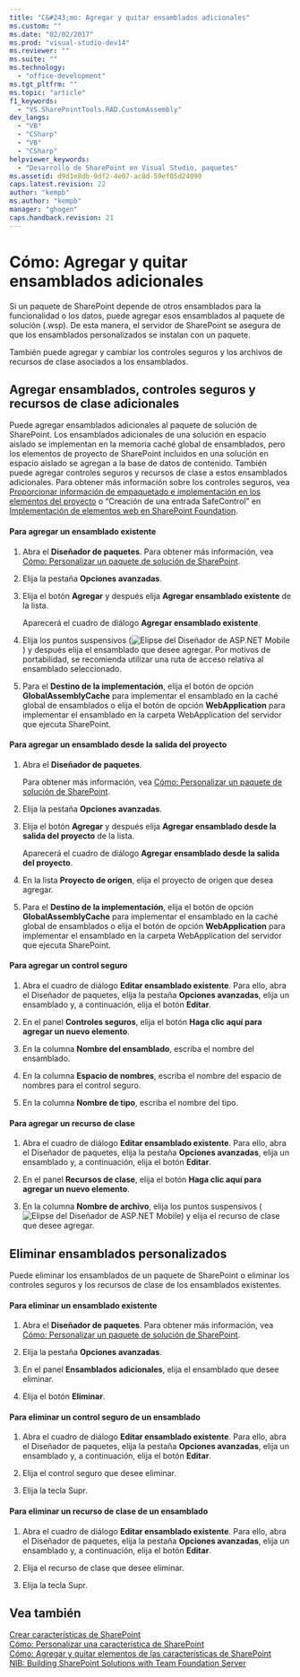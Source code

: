 ```yaml
---
title: "C&#243;mo: Agregar y quitar ensamblados adicionales"
ms.custom: ""
ms.date: "02/02/2017"
ms.prod: "visual-studio-dev14"
ms.reviewer: ""
ms.suite: ""
ms.technology: 
  - "office-development"
ms.tgt_pltfrm: ""
ms.topic: "article"
f1_keywords: 
  - "VS.SharePointTools.RAD.CustomAssembly"
dev_langs: 
  - "VB"
  - "CSharp"
  - "VB"
  - "CSharp"
helpviewer_keywords: 
  - "Desarrollo de SharePoint en Visual Studio, paquetes"
ms.assetid: d9d1e8db-9df2-4e07-ac8d-59ef05d24090
caps.latest.revision: 22
author: "kempb"
ms.author: "kempb"
manager: "ghogen"
caps.handback.revision: 21
---
```

# C&#243;mo: Agregar y quitar ensamblados adicionales
  Si un paquete de SharePoint depende de otros ensamblados para la funcionalidad o los datos, puede agregar esos ensamblados al paquete de solución \(.wsp\).  De esta manera, el servidor de SharePoint se asegura de que los ensamblados personalizados se instalan con un paquete.  
  
 También puede agregar y cambiar los controles seguros y los archivos de recursos de clase asociados a los ensamblados.  
  
## Agregar ensamblados, controles seguros y recursos de clase adicionales  
 Puede agregar ensamblados adicionales al paquete de solución de SharePoint.  Los ensamblados adicionales de una solución en espacio aislado se implementan en la memoria caché global de ensamblados, pero los elementos de proyecto de SharePoint incluidos en una solución en espacio aislado se agregan a la base de datos de contenido.  También puede agregar controles seguros y recursos de clase a estos ensamblados adicionales.  Para obtener más información sobre los controles seguros, vea [Proporcionar información de empaquetado e implementación en los elementos del proyecto](../sharepoint/providing-packaging-and-deployment-information-in-project-items.md) o “Creación de una entrada SafeControl” en [Implementación de elementos web en SharePoint Foundation](http://go.microsoft.com/fwlink/?LinkId=245505).  
  
#### Para agregar un ensamblado existente  
  
1.  Abra el **Diseñador de paquetes**.  Para obtener más información, vea [Cómo: Personalizar un paquete de solución de SharePoint](../sharepoint/how-to-customize-a-sharepoint-solution-package.md).  
  
2.  Elija la pestaña **Opciones avanzadas**.  
  
3.  Elija el botón **Agregar** y después elija **Agregar ensamblado existente** de la lista.  
  
     Aparecerá el cuadro de diálogo **Agregar ensamblado existente**.  
  
4.  Elija los puntos suspensivos \(![Elipse del Diseñador de ASP.NET Mobile](../sharepoint/media/mwellipsis.png "Elipse del Diseñador de ASP.NET Mobile")\) y después elija el ensamblado que desee agregar.  Por motivos de portabilidad, se recomienda utilizar una ruta de acceso relativa al ensamblado seleccionado.  
  
5.  Para el **Destino de la implementación**, elija el botón de opción **GlobalAssemblyCache** para implementar el ensamblado en la caché global de ensamblados o elija el botón de opción **WebApplication** para implementar el ensamblado en la carpeta WebApplication del servidor que ejecuta SharePoint.  
  
#### Para agregar un ensamblado desde la salida del proyecto  
  
1.  Abra el **Diseñador de paquetes**.  
  
     Para obtener más información, vea [Cómo: Personalizar un paquete de solución de SharePoint](../sharepoint/how-to-customize-a-sharepoint-solution-package.md).  
  
2.  Elija la pestaña **Opciones avanzadas**.  
  
3.  Elija el botón **Agregar** y después elija **Agregar ensamblado desde la salida del proyecto** de la lista.  
  
     Aparecerá el cuadro de diálogo **Agregar ensamblado desde la salida del proyecto**.  
  
4.  En la lista **Proyecto de origen**, elija el proyecto de origen que desea agregar.  
  
5.  Para el **Destino de la implementación**, elija el botón de opción **GlobalAssemblyCache** para implementar el ensamblado en la caché global de ensamblados o elija el botón de opción **WebApplication** para implementar el ensamblado en la carpeta WebApplication del servidor que ejecuta SharePoint.  
  
#### Para agregar un control seguro  
  
1.  Abra el cuadro de diálogo **Editar ensamblado existente**.  Para ello, abra el Diseñador de paquetes, elija la pestaña **Opciones avanzadas**, elija un ensamblado y, a continuación, elija el botón **Editar**.  
  
2.  En el panel **Controles seguros**, elija el botón **Haga clic aquí para agregar un nuevo elemento**.  
  
3.  En la columna **Nombre del ensamblado**, escriba el nombre del ensamblado.  
  
4.  En la columna **Espacio de nombres**, escriba el nombre del espacio de nombres para el control seguro.  
  
5.  En la columna **Nombre de tipo**, escriba el nombre del tipo.  
  
#### Para agregar un recurso de clase  
  
1.  Abra el cuadro de diálogo **Editar ensamblado existente**.  Para ello, abra el Diseñador de paquetes, elija la pestaña **Opciones avanzadas**, elija un ensamblado y, a continuación, elija el botón **Editar**.  
  
2.  En el panel **Recursos de clase**, elija el botón **Haga clic aquí para agregar un nuevo elemento**.  
  
3.  En la columna **Nombre de archivo**, elija los puntos suspensivos \(![Elipse del Diseñador de ASP.NET Mobile](../sharepoint/media/mwellipsis.png "Elipse del Diseñador de ASP.NET Mobile")\) y elija el recurso de clase que desee agregar.  
  
## Eliminar ensamblados personalizados  
 Puede eliminar los ensamblados de un paquete de SharePoint o eliminar los controles seguros y los recursos de clase de los ensamblados existentes.  
  
#### Para eliminar un ensamblado existente  
  
1.  Abra el **Diseñador de paquetes**.  Para obtener más información, vea [Cómo: Personalizar un paquete de solución de SharePoint](../sharepoint/how-to-customize-a-sharepoint-solution-package.md).  
  
2.  Elija la pestaña **Opciones avanzadas**.  
  
3.  En el panel **Ensamblados adicionales**, elija el ensamblado que desee eliminar.  
  
4.  Elija el botón **Eliminar**.  
  
#### Para eliminar un control seguro de un ensamblado  
  
1.  Abra el cuadro de diálogo **Editar ensamblado existente**.  Para ello, abra el Diseñador de paquetes, elija la pestaña **Opciones avanzadas**, elija un ensamblado y, a continuación, elija el botón **Editar**.  
  
2.  Elija el control seguro que desee eliminar.  
  
3.  Elija la tecla Supr.  
  
#### Para eliminar un recurso de clase de un ensamblado  
  
1.  Abra el cuadro de diálogo **Editar ensamblado existente**.  Para ello, abra el Diseñador de paquetes, elija la pestaña **Opciones avanzadas**, elija un ensamblado y, a continuación, elija el botón **Editar**.  
  
2.  Elija el recurso de clase que desee eliminar.  
  
3.  Elija la tecla Supr.  
  
## Vea también  
 [Crear características de SharePoint](../sharepoint/creating-sharepoint-features.md)   
 [Cómo: Personalizar una característica de SharePoint](../sharepoint/how-to-customize-a-sharepoint-feature.md)   
 [Cómo: Agregar y quitar elementos de las características de SharePoint](../sharepoint/how-to-add-and-remove-items-to-sharepoint-features.md)   
 [NIB: Building SharePoint Solutions with Team Foundation Server](http://msdn.microsoft.com/es-es/700a570a-e98e-4425-aadd-34c014868d43)  
  
  